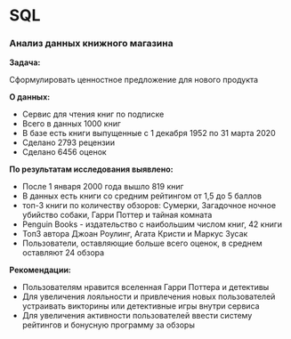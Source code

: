 # SQL
### Анализ данных книжного магазина
**Задача:**  

Сформулировать ценностное предложение для нового продукта

**О данных:**

- Сервис для чтения книг по подписке
- Всего в данных 1000 книг
- В базе есть книги выпущенные с 1 декабря 1952 по 31 марта 2020
- Сделано 2793 рецензии
- Сделано 6456 оценок

**По результатам исследования выявлено:**

- После 1 января 2000 года вышло 819 книг  
- В данных есть книги со средним рейтингом от 1,5 до 5 баллов  
- топ-3 книги по количеству обзоров: Сумерки, Загадочное ночное убийство собаки, Гарри Поттер и тайная комната  
- Penguin Books - издательство с наибольшим числом книг, 42 книги  
- Топ3 автора Джоан Роулинг, Агата Кристи и Маркус Зусак  
- Пользователи, оставляющие больше всего оценок, в среднем оставляют 24 обзора   

**Рекомендации:**

- Пользователям нравится вселенная Гарри Поттера и детективы  
- Для увеличения лояльности и привлечения новых пользователей устраивать викторины или детективные игры внутри сервиса  
- Для увеличения активности пользователей ввести систему рейтингов и бонусную программу за обзоры  
